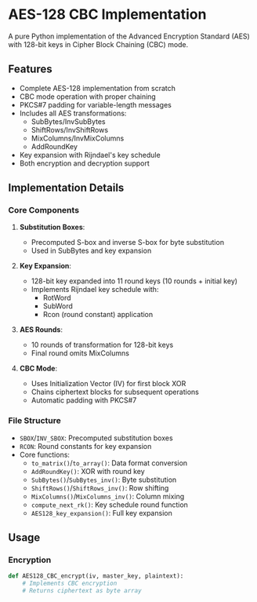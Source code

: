 # AES-128 CBC Implementation

A pure Python implementation of the Advanced Encryption Standard (AES) with 128-bit keys in Cipher Block Chaining (CBC) mode.

## Features

- Complete AES-128 implementation from scratch
- CBC mode operation with proper chaining
- PKCS#7 padding for variable-length messages
- Includes all AES transformations:
  - SubBytes/InvSubBytes
  - ShiftRows/InvShiftRows
  - MixColumns/InvMixColumns
  - AddRoundKey
- Key expansion with Rijndael's key schedule
- Both encryption and decryption support

## Implementation Details

### Core Components

1. **Substitution Boxes**:
   - Precomputed S-box and inverse S-box for byte substitution
   - Used in SubBytes and key expansion

2. **Key Expansion**:
   - 128-bit key expanded into 11 round keys (10 rounds + initial key)
   - Implements Rijndael key schedule with:
     - RotWord
     - SubWord
     - Rcon (round constant) application

3. **AES Rounds**:
   - 10 rounds of transformation for 128-bit keys
   - Final round omits MixColumns

4. **CBC Mode**:
   - Uses Initialization Vector (IV) for first block XOR
   - Chains ciphertext blocks for subsequent operations
   - Automatic padding with PKCS#7

### File Structure

- `SBOX`/`INV_SBOX`: Precomputed substitution boxes
- `RCON`: Round constants for key expansion
- Core functions:
  - `to_matrix()`/`to_array()`: Data format conversion
  - `AddRoundKey()`: XOR with round key
  - `SubBytes()`/`SubBytes_inv()`: Byte substitution
  - `ShiftRows()`/`ShiftRows_inv()`: Row shifting
  - `MixColumns()`/`MixColumns_inv()`: Column mixing
  - `compute_next_rk()`: Key schedule round function
  - `AES128_key_expansion()`: Full key expansion

## Usage

### Encryption

```python
def AES128_CBC_encrypt(iv, master_key, plaintext):
    # Implements CBC encryption
    # Returns ciphertext as byte array